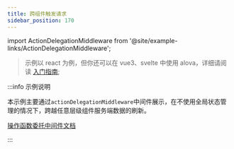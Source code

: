 ```yaml
---
title: 跨组件触发请求
sidebar_position: 170
---
```


import ActionDelegationMiddleware from '@site/example-links/ActionDelegationMiddleware';

> 示例以 react 为例，但你还可以在 vue3、svelte 中使用 alova，详细请阅读 [入门指南](/get-started/overview);

<ActionDelegationMiddleware></ActionDelegationMiddleware>

:::info 示例说明

本示例主要通过`actionDelegationMiddleware`中间件展示，在不使用全局状态管理的情况下，跨越任意层级组件服务端数据的刷新。

[操作函数委托中间件文档](/strategy/actionDelegationMiddleware)

:::
